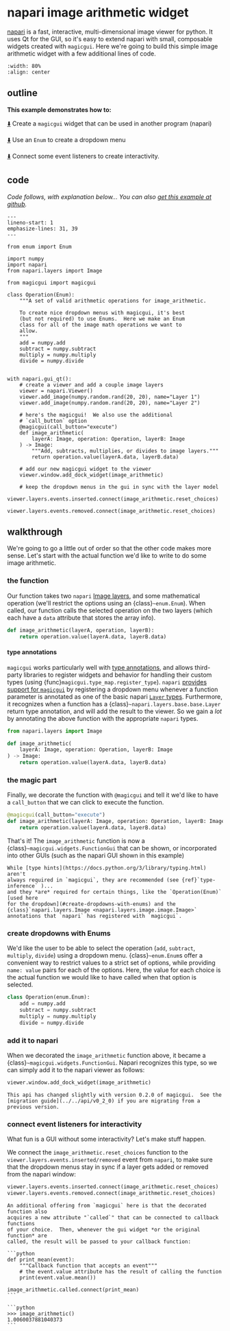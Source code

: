 # napari image arithmetic widget

[napari](https://github.com/napari/napari) is a fast, interactive,
multi-dimensional image viewer for python.  It uses Qt for the GUI, so it's easy
to extend napari with small, composable widgets created with `magicgui`.  Here
we're going to build this simple image arithmetic widget with a few additional
lines of code.

```{image} ../../images/imagemath.gif
:width: 80%
:align: center
```

## outline

**This example demonstrates how to:**

[⬇️](#the-magic-part) Create a `magicgui` widget that can be used in another
program (napari)

[⬇️](#create-dropdowns-with-enums) Use an `Enum` to create a dropdown menu

[⬇️](#connect-event-listeners-for-interactivity) Connect some event listeners to
create interactivity.

## code

*Code follows, with explanation below... You can also [get this example at
github](https://github.com/napari/magicgui/blob/master/examples/napari_image_arithmetic.py).*

```{code-block} python
---
lineno-start: 1
emphasize-lines: 31, 39
---

from enum import Enum

import numpy
import napari
from napari.layers import Image

from magicgui import magicgui

class Operation(Enum):
    """A set of valid arithmetic operations for image_arithmetic.

    To create nice dropdown menus with magicgui, it's best
    (but not required) to use Enums.  Here we make an Enum
    class for all of the image math operations we want to
    allow.
    """
    add = numpy.add
    subtract = numpy.subtract
    multiply = numpy.multiply
    divide = numpy.divide


with napari.gui_qt():
    # create a viewer and add a couple image layers
    viewer = napari.Viewer()
    viewer.add_image(numpy.random.rand(20, 20), name="Layer 1")
    viewer.add_image(numpy.random.rand(20, 20), name="Layer 2")

    # here's the magicgui!  We also use the additional
    # `call_button` option
    @magicgui(call_button="execute")
    def image_arithmetic(
        layerA: Image, operation: Operation, layerB: Image
    ) -> Image:
        """Add, subtracts, multiplies, or divides to image layers."""
        return operation.value(layerA.data, layerB.data)

    # add our new magicgui widget to the viewer
    viewer.window.add_dock_widget(image_arithmetic)

    # keep the dropdown menus in the gui in sync with the layer model
    viewer.layers.events.inserted.connect(image_arithmetic.reset_choices)
    viewer.layers.events.removed.connect(image_arithmetic.reset_choices)
```

## walkthrough

We're going to go a little out of order so that the other code makes more sense.
Let's start with the actual function we'd like to write to do some image
arithmetic.

### the function

Our function takes two `napari` [Image
layers](https://napari.org/tutorials/fundamentals/image), and some mathematical
operation (we'll restrict the options using an {class}`~enum.Enum`).  When called, our
function calls the selected operation on the two layers (which each have a
`data` attribute that stores the array info).

```python
def image_arithmetic(layerA, operation, layerB):
    return operation.value(layerA.data, layerB.data)
```

#### type annotations

`magicgui` works particularly well with [type
annotations](https://docs.python.org/3/library/typing.html), and allows
third-party libraries to register widgets and behavior for handling their custom
types (using {func}`magicgui.type_map.register_type`). `napari` [provides
support for
`magicgui`](https://github.com/napari/napari/blob/master/napari/utils/_magicgui.py)
by registering a dropdown menu whenever a function parameter is annotated as one
of the basic napari [`Layer` types](https://napari.org/tutorials/). Furthermore,
it recognizes when a function has a {class}`~napari.layers.base.base.Layer`
return type annotation, and will add the result to the viewer.  So we gain a
*lot* by annotating the above function with the appropriate `napari` types.

```python
from napari.layers import Image

def image_arithmetic(
    layerA: Image, operation: Operation, layerB: Image
) -> Image:
    return operation.value(layerA.data, layerB.data)
```

### the magic part

 Finally, we decorate the function with `@magicgui` and tell it we'd like to have
a `call_button` that we can click to execute the function.

```python hl_lines="1"
@magicgui(call_button="execute")
def image_arithmetic(layerA: Image, operation: Operation, layerB: Image):
    return operation.value(layerA.data, layerB.data)
```

That's it!  The `image_arithmetic` function is now a
{class}`~magicgui.widgets.FunctionGui` that can be shown, or incorporated
into other GUIs (such as the napari GUI shown in this example)

```{note}
While [type hints](https://docs.python.org/3/library/typing.html) aren't
always required in `magicgui`, they are recommended (see {ref}`type-inference` )...
and they *are* required for certain things, like the `Operation(Enum)` [used here
for the dropdown](#create-dropdowns-with-enums) and the
{class}`napari.layers.Image <napari.layers.image.image.Image>`
annotations that `napari` has registered with `magicgui`.
```

### create dropdowns with Enums

We'd like the user to be able to select the operation (`add`, `subtract`,
`multiply`, `divide`) using a dropdown menu.  {class}`~enum.Enum`s offer a
convenient way to restrict values to a strict set of options, while providing
`name: value` pairs for each of the options. Here, the value for each choice is
the actual function we would like to have called when that option is selected.

```python
class Operation(enum.Enum):
    add = numpy.add
    subtract = numpy.subtract
    multiply = numpy.multiply
    divide = numpy.divide
```

### add it to napari

When we decorated the `image_arithmetic` function above, it became a
{class}`~magicgui.widgets.FunctionGui`.  Napari recognizes this type,
so we can simply add it to the napari viewer as follows:

```python
viewer.window.add_dock_widget(image_arithmetic)
```

```{caution}
This api has changed slightly with version 0.2.0 of magicgui.  See the
[migration guide](../../api/v0_2_0) if you are migrating from a previous version.
```

### connect event listeners for interactivity

What fun is a GUI without some interactivity?  Let's make stuff happen.

We connect the `image_arithmetic.reset_choices` function to the
`viewer.layers.events.inserted/removed` event from `napari`, to make sure that the
dropdown menus stay in sync if a layer gets added or removed from the napari
window:

```python
viewer.layers.events.inserted.connect(image_arithmetic.reset_choices)
viewer.layers.events.removed.connect(image_arithmetic.reset_choices)
```

````{tip}
An additional offering from `magicgui` here is that the decorated function also
acquires a new attribute "`called`" that can be connected to callback functions
of your choice.  Then, whenever the gui widget *or the original function* are
called, the result will be passed to your callback function:

```python
def print_mean(event):
    """Callback function that accepts an event"""
    # the event.value attribute has the result of calling the function
    print(event.value.mean())

image_arithmetic.called.connect(print_mean)
```

```python
>>> image_arithmetic()
1.0060037881040373
```
````
